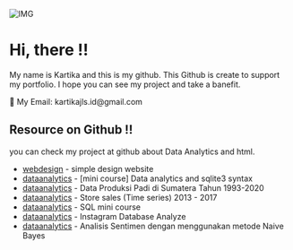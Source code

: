 ![IMG](https://github.com/kartikajls/SQL-mini-course/assets/98092595/f4cb02b9-3634-4913-a21c-af0fcd00827e)

# Hi, there !! 
My name is Kartika and this is my github. This Github is create to support my portfolio. I hope you can see my project and take a banefit.

<p> 📧 My Email: kartikajls.id@gmail.com</p>

## Resource on Github !!
you can check my project at github about Data Analytics and html.
- [webdesign](https://github.com/kartikajls/simple1-webdesign) - simple design website
- [dataanalytics](https://github.com/kartikajls/Exercise-Chinook-database) - [mini course] Data analytics and sqlite3 syntax
- [dataanalytics](https://github.com/kartikajls/Report-Tanaman-Padi-di-Pulau-Sumatera) - Data Produksi Padi di Sumatera Tahun 1993-2020
- [dataanalytics](https://github.com/kartikajls/Store-Sales-Time-Series-Forecasting) - Store sales (Time series) 2013 - 2017
- [dataanalytics](https://github.com/kartikajls/SQL-mini-course) - SQL mini course
- [dataanalytics](https://github.com/kartikajls/InstagramAnalyze) - Instagram Database Analyze
- [dataanalytics](https://github.com/kartikajls/Analisis-Sentimen) - Analisis Sentimen dengan menggunakan metode Naive Bayes









<!---
MrNoTaiL/MrNoTaiL is a ✨ special ✨ repository because its `README.md` (this file) appears on your GitHub profile.
You can click the Preview link to take a look at your changes.
--->
